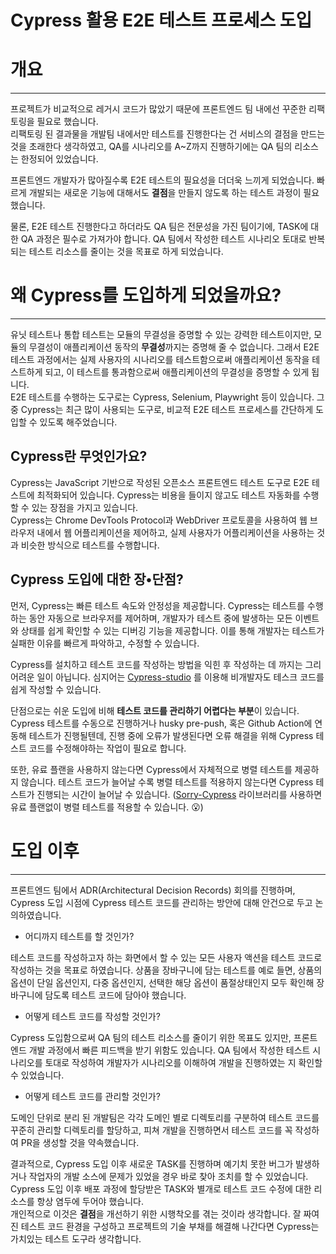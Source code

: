 # Cypress 활용 E2E 테스트 프로세스 도입

# 개요

---
 프로젝트가 비교적으로 레거시 코드가 많았기 때문에 프론트엔드 팀 내에선 꾸준한 리팩토링을 필요로 했습니다.  
리팩토링 된 결과물을 개발팀 내에서만 테스트를 진행한다는 건 서비스의 결점을 만드는 것을 초래한다 생각하였고, QA를 시나리오를 A~Z까지 진행하기에는 QA 팀의 리소스는 한정되어 있었습니다.  

프론트엔드 개발자가 많아질수록 E2E 테스트의 필요성을 더더욱 느끼게 되었습니다. 빠르게 개발되는 새로운 기능에 대해서도 **결점**을 만들지 않도록 하는 테스트 과정이 필요했습니다.  

물론, E2E 테스트 진행한다고 하더라도 QA 팀은 전문성을 가진 팀이기에, TASK에 대한 QA 과정은 필수로 가져가야 합니다. QA 팀에서 작성한 테스트 시나리오 토대로 반복되는 테스트 리소스를 줄이는 것을 목표로 하게 되었습니다.

# 왜 Cypress를 도입하게 되었을까요?

---

유닛 테스트나 통합 테스트는 모듈의 무결성을 증명할 수 있는 강력한 테스트이지만, 모듈의 무결성이 애플리케이션 동작의 **무결성**까지는 증명해 줄 수 없습니다. 그래서 E2E 테스트 과정에서는 실제 사용자의 시나리오를 테스트함으로써 애플리케이션 동작을 테스트하게 되고, 이 테스트를 통과함으로써 애플리케이션의 무결성을 증명할 수 있게 됩니다.  
E2E 테스트를 수행하는 도구로는 Cypress, Selenium, Playwright 등이 있습니다. 그 중 Cypress는 최근 많이 사용되는 도구로, 비교적 E2E 테스트 프로세스를 간단하게 도입할 수 있도록 해주었습니다.

## Cypress란 무엇인가요?

Cypress는 JavaScript 기반으로 작성된 오픈소스 프론트엔드 테스트 도구로 E2E 테스트에 최적화되어 있습니다. Cypress는 비용을 들이지 않고도 테스트 자동화를 수행할 수 있는 장점을 가지고 있습니다.  
Cypress는 Chrome DevTools Protocol과 WebDriver 프로토콜을 사용하여 웹 브라우저 내에서 웹 어플리케이션을 제어하고, 실제 사용자가 어플리케이션을 사용하는 것과 비슷한 방식으로 테스트를 수행합니다.

## Cypress 도입에 대한 장•단점?

먼저, Cypress는 빠른 테스트 속도와 안정성을 제공합니다. Cypress는 테스트를 수행하는 동안 자동으로 브라우저를 제어하며, 개발자가 테스트 중에 발생하는 모든 이벤트와 상태를 쉽게 확인할 수 있는 디버깅 기능을 제공합니다. 이를 통해 개발자는 테스트가 실패한 이유를 빠르게 파악하고, 수정할 수 있습니다.  

Cypress를 설치하고 테스트 코드를 작성하는 방법을 익힌 후 작성하는 데 까지는 그리 어려운 일이 아닙니다. 심지어는 [Cypress-studio](https://docs.cypress.io/guides/references/cypress-studio) 를 이용해 비개발자도 테스크 코드를 쉽게 작성할 수 있습니다.  

단점으로는 쉬운 도입에 비해 **테스트 코드를 관리하기 어렵다는 부분**이 있습니다.
Cypress 테스트를 수동으로 진행하거나 husky pre-push, 혹은 Github Action에 연동해 테스트가 진행될텐데, 진행 중에 오류가 발생된다면 오류 해결을 위해 Cypress 테스트 코드를 수정해야하는 작업이 필요로 합니다.

또한, 유료 플랜을 사용하지 않는다면 Cypress에서 자체적으로 병렬 테스트를 제공하지 않습니다. 테스트 코드가 늘어날 수록 병렬 테스트를 적용하지 않는다면 Cypress 테스트가 진행되는 시간이 늘어날 수 있습니다.
([Sorry-Cypress](https://docs.sorry-cypress.dev/) 라이브러리를 사용하면 유료 플랜없이 병렬 테스트를 적용할 수 있습니다. 😮)

# 도입 이후

---

프론트엔드 팀에서 ADR(Architectural Decision Records) 회의를 진행하며, Cypress 도입 시점에 Cypress 테스트 코드를 관리하는 방안에 대해 안건으로 두고 논의하였습니다.

- 어디까지 테스트를 할 것인가?

테스트 코드를 작성하고자 하는 화면에서 할 수 있는 모든 사용자 액션을 테스트 코드로 작성하는 것을 목표로 하였습니다. 상품을 장바구니에 담는 테스트를 예로 들면, 상품의 옵션이 단일 옵션인지, 다중 옵션인지, 선택한 해당 옵션이 품절상태인지 모두 확인해 장바구니에 담도록 테스트 코드에 담아야 했습니다.

- 어떻게 테스트 코드를 작성할 것인가?

Cypress 도입함으로써 QA 팀의 테스트 리소스를 줄이기 위한 목표도 있지만, 프론트엔드 개발 과정에서 빠른 피드백을 받기 위함도 있습니다. QA 팀에서 작성한 테스트 시나리오를 토대로 작성하여 개발자가 시나리오를 이해하여 개발을 진행하였는 지 확인할 수 있었습니다.

- 어떻게 테스트 코드를 관리할 것인가?

도메인 단위로 분리 된 개발팀은 각각 도메인 별로 디렉토리를 구분하여 테스트 코드를 꾸준히 관리할 디렉토리를 할당하고, 피쳐 개발을 진행하면서 테스트 코드를 꼭 작성하여 PR을 생성할 것을 약속했습니다.

결과적으로, Cypress 도입 이후 새로운 TASK를 진행하며 예기치 못한 버그가 발생하거나 작업자의 개발 소스에 문제가 있었을 경우 바로 찾아 조치를 할 수 있었습니다.  
Cypress 도입 이후 배포 과정에 할당받은 TASK와 별개로 테스트 코드 수정에 대한 리소스를 항상 염두에 두어야 했습니다.  
개인적으로 이것은 **결점**을 개선하기 위한 시행착오를 겪는 것이라 생각합니다. 잘 짜여진 테스트 코드 환경을 구성하고 프로젝트의 기술 부채를 해결해 나간다면 Cypress는 가치있는 테스트 도구라 생각합니다.